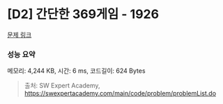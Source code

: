 # [D2] 간단한 369게임 - 1926 

[문제 링크](https://swexpertacademy.com/main/code/problem/problemDetail.do?contestProbId=AV5PTeo6AHUDFAUq) 

### 성능 요약

메모리: 4,244 KB, 시간: 6 ms, 코드길이: 624 Bytes



> 출처: SW Expert Academy, https://swexpertacademy.com/main/code/problem/problemList.do
